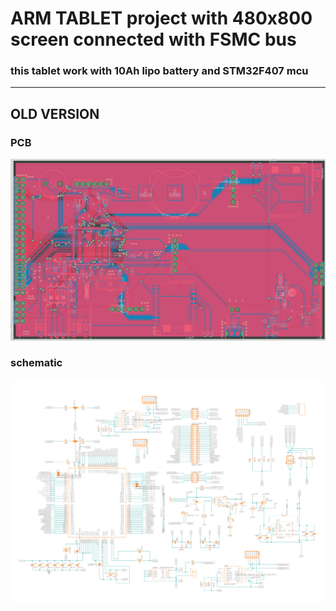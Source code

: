 # ARM TABLET project with 480x800 screen connected with FSMC bus

### this tablet work with 10Ah lipo battery and STM32F407 mcu


---

## OLD VERSION

### PCB
![PCB VIEW](old/pcb.png)

### schematic
![PCB VIEW](old/schematic.png)